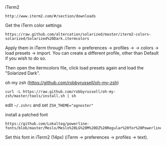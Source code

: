 iTerm2

    http://www.iterm2.com/#/section/downloads
    
Get the iTerm color settings

    https://raw.github.com/altercation/solarized/master/iterm2-colors-solarized/Solarized%20Dark.itermcolors
    
Apply them in iTerm through iTerm -> preferences -> profiles -> -> colors -> load presets -> import. You can create a different profile, other than Default if you wish to do so.

Then open the itermcolors file, click load presets again and load the "Solarized Dark".

oh my zsh (https://github.com/robbyrussell/oh-my-zsh)
    
    curl -L https://raw.github.com/robbyrussell/oh-my-zsh/master/tools/install.sh | sh
    
edit `~/.zshrc` and set `ZSH_THEME="agnoster"`

install a patched font

    https://github.com/Lokaltog/powerline-fonts/blob/master/Meslo/Meslo%20LG%20M%20DZ%20Regular%20for%20Powerline.otf
    
Set this font in iTerm2 (14px) (iTerm -> preferences -> profiles -> text).

